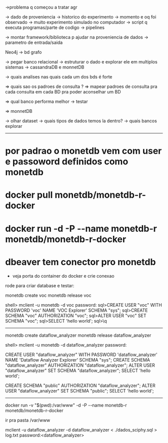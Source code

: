->problema q começou a tratar agr

-> dado de proveniencia
	-> historico do experimento
		-> momento e oq foi observado
	-> muito experimento simulado no computador
		-> script q executa programas/parte de codigo
			-> pipelines

-> montar framework/biblioteca p ajudar na proveniencia de dados
	-> parametro de entrada/saida

Neo4j
	-> bd grafo

-> pegar banco relacional
	-> estruturar o dado e explorar ele em multiplos sistemas
		-> cassandraDB e monnetDB

-> quais analises nas quais cada um dos bds é forte


=> quais sao os padroes de consulta ?
=> mapear padroes de consulta pra cada consulta em cada BD pra poder aconselhar um BD


=> qual banco performa melhor
	-> testar


=> monnetDB


-> olhar dataset
	-> quais tipos de dados temos la dentro?
	-> quais bancos explorar

***

# por padrao o monetdb vem com user e passoword definidos como monetdb

# docker pull monetdb/monetdb-r-docker
# docker run -d -P --name monetdb-r monetdb/monetdb-r-docker


# dbeaver tem conector pro monetdb
* veja porta do container do docker e crie conexao 

rode para criar database e testar:

monetdb create voc
monetdb release voc

shell> mclient -u monetdb -d voc
password:<monetdb>
sql>CREATE USER "voc" WITH PASSWORD 'voc' NAME 'VOC Explorer' SCHEMA "sys";
sql>CREATE SCHEMA "voc" AUTHORIZATION "voc";
sql>ALTER USER "voc" SET SCHEMA "voc";
sql>SELECT 'hello world';
sql>\q

***

monetdb create dataflow_analyzer
monetdb release dataflow_analyzer


shell> mclient -u monetdb -d dataflow_analyzer
password:<monetdb>

CREATE USER "dataflow_analyzer" WITH PASSWORD 'dataflow_analyzer' NAME 'Dataflow Analyzer Explorer' SCHEMA "sys";
CREATE SCHEMA "dataflow_analyzer" AUTHORIZATION "dataflow_analyzer";
ALTER USER "dataflow_analyzer" SET SCHEMA "dataflow_analyzer";
SELECT 'hello world';

CREATE SCHEMA "public" AUTHORIZATION "dataflow_analyzer";
ALTER USER "dataflow_analyzer" SET SCHEMA "public";
SELECT 'hello world';

***

docker run -v "$(pwd):/var/www" -d -P --name monetdb-r monetdb/monetdb-r-docker

ir pra pasta /var/www

mclient -u dataflow_analyzer -d dataflow_analyzer < ./dados_sciphy.sql > log.txt
password:<dataflow_analyzer>